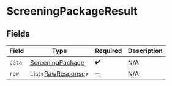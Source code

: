 # ScreeningPackageResult


## Fields

| Field                                                           | Type                                                            | Required                                                        | Description                                                     |
| --------------------------------------------------------------- | --------------------------------------------------------------- | --------------------------------------------------------------- | --------------------------------------------------------------- |
| `data`                                                          | [ScreeningPackage](../../models/components/ScreeningPackage.md) | :heavy_check_mark:                                              | N/A                                                             |
| `raw`                                                           | List\<[RawResponse](../../models/components/RawResponse.md)>    | :heavy_minus_sign:                                              | N/A                                                             |
